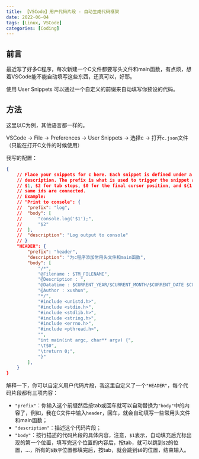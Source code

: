 ```yaml
---
title: 【VSCode】用户代码片段 - 自动生成代码框架
date: 2022-06-04
tags: [Linux, VSCode]
categories: [Coding]
---
```


## 前言
最近写了好多C程序，每次新建一个C文件都要写头文件和main函数，有点烦，想着VSCode能不能自动填写这些东西，还真可以，好耶。

使用 User Snippets 可以通过一个自定义的前缀来自动填写你预设的代码。

## 方法
这里以C为例，其他语言都一样的。

VSCode -> File -> Preferences -> User Snippets -> 选择c -> 打开`c.json`文件（只能在打开C文件的时候使用）

我写的配置：  
```json
{
	// Place your snippets for c here. Each snippet is defined under a snippet name and has a prefix, body and 
	// description. The prefix is what is used to trigger the snippet and the body will be expanded and inserted. Possible variables are:
	// $1, $2 for tab stops, $0 for the final cursor position, and ${1:label}, ${2:another} for placeholders. Placeholders with the 
	// same ids are connected.
	// Example:
	// "Print to console": {
	// 	"prefix": "log",
	// 	"body": [
	// 		"console.log('$1');",
	// 		"$2"
	// 	],
	// 	"description": "Log output to console"
	// }
	"HEADER": {
		"prefix": "header",
		"description": "为c程序添加常用头文件和main函数",
		"body": [
			"/*",
			"@Filename : $TM_FILENAME", 
			"@Description : ", 
			"@Datatime : $CURRENT_YEAR/$CURRENT_MONTH/$CURRENT_DATE $CURRENT_HOUR:$CURRENT_MINUTE:$CURRENT_SECOND", 
			"@Author : xushun", 
			"*/",
			"#include <unistd.h>",
			"#include <stdio.h>",
			"#include <stdlib.h>",
			"#include <string.h>",
			"#include <errno.h>",
			"#include <pthread.h>",
			"",
			"int main(int argc, char** argv) {",
			"\t$0",
			"\treturn 0;",
			"}"
		],
	}
}
```

解释一下，你可以自定义用户代码片段，我这里自定义了一个`"HEADER"`，每个代码片段都有三项内容：
- `"prefix"`：你输入这个前缀然后按tab或回车就可以自动替换为`"body"`中的内容了，例如，我在C文件中输入`header`，回车，就会自动填写一些常用头文件和main函数；
- `"description"`：描述这个代码片段；
- `"body"`：按行描述的代码片段的具体内容，注意，`$1`表示，自动填充后光标出现的第一个位置，填写完这个位置的内容后，按tab，就可以跳到`$2`的位置，...，所有的`$数字`位置都填完后，按tab，就会跳到`$0`的位置，结束输入。